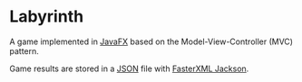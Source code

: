 Labyrinth
=============

A game implemented in [JavaFX](https://openjfx.io/) based on the Model-View-Controller (MVC) pattern.

Game results are stored in a [JSON](https://www.json.org/json-en.html) file with [FasterXML Jackson](https://github.com/FasterXML/jackson/).
